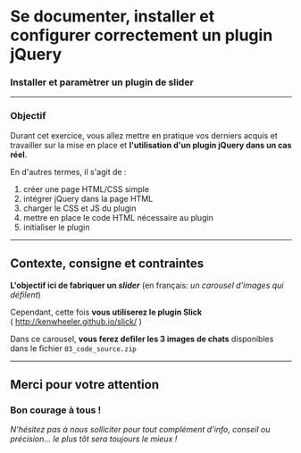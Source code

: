 <!-- footer: Copyright 2017 © Glenn ROLLAND – Reproduction interdite -->
<!-- page_number : true -->

<link rel="stylesheet" href="../../assets/style.css" />

# Se documenter, installer et configurer correctement un plugin jQuery

### Installer et paramètrer un plugin de slider

<!-- 03/05 EXERCICE -->

----

### Objectif

Durant cet exercice, vous allez mettre en pratique vos derniers acquis et  travailler sur la mise en place et __l'utilisation d'un plugin jQuery dans un cas réel__. 

En d'autres termes, il s'agit de :

1. créer une page HTML/CSS simple
2. intégrer jQuery dans la page HTML
3. charger le CSS et JS du plugin
4. mettre en place le code HTML nécessaire au plugin
5. initialiser le plugin

----

## Contexte, consigne et contraintes

__L'objectif ici de fabriquer un _slider___ (en français: _un carousel d'images qui défilent_)

Cependant, cette fois __vous utiliserez le plugin Slick__ ( <http://kenwheeler.github.io/slick/> )

Dans ce carousel, __vous ferez defiler les 3 images de chats__ disponibles dans le fichier `03_code_source.zip`

----

## Merci pour votre attention

### Bon courage à tous ! 

_N’hésitez pas à nous solliciter pour tout complément d’info, conseil ou précision… le plus tôt sera toujours le mieux !_
